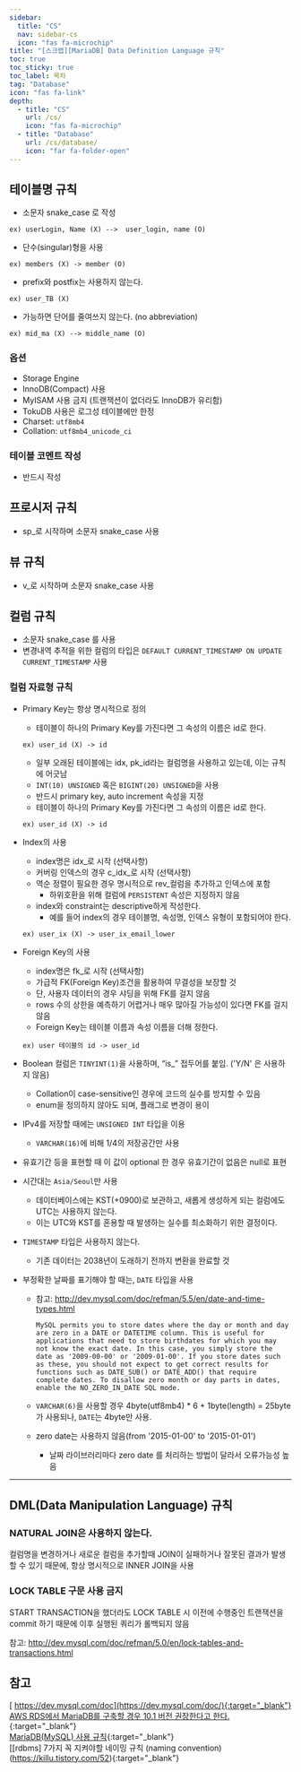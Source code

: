```yaml
---
sidebar:
  title: "CS"
  nav: sidebar-cs
  icon: "fas fa-microchip"
title: "[스크랩][MariaDB] Data Definition Language 규칙"
toc: true
toc_sticky: true
toc_label: 목차
tag: "Database"
icon: "fas fa-link"
depth:
  - title: "CS"
    url: /cs/
    icon: "fas fa-microchip"
  - title: "Database"
    url: /cs/database/
    icon: "far fa-folder-open"
---
```

## 테이블명 규칙

- 소문자 snake_case 로 작성
```
ex) userLogin, Name (X) -->  user_login, name (O)
```
- 단수(singular)형을 사용
```
ex) members (X) -> member (O)
```
- prefix와 postfix는 사용하지 않는다.
```
ex) user_TB (X)
```
- 가능하면 단어를 줄여쓰지 않는다. (no abbreviation)
```
ex) mid_ma (X) --> middle_name (O)
```

### 옵션

- Storage Engine
- InnoDB(Compact) 사용
- MyISAM 사용 금지 (트랜잭션이 없더라도 InnoDB가 유리함)
- TokuDB 사용은 로그성 테이블에만 한정
- Charset: `utf8mb4`
- Collation: `utf8mb4_unicode_ci`

### 테이블 코멘트 작성
- 반드시 작성




## 프로시저 규칙
- sp_로 시작하며 소문자 snake_case 사용




## 뷰 규칙
- v_로 시작하며 소문자 snake_case 사용




## 컬럼 규칙

- 소문자 snake_case 를 사용
- 변경내역 추적을 위한 컬럼의 타입은 `DEFAULT CURRENT_TIMESTAMP ON UPDATE CURRENT_TIMESTAMP` 사용

### 컬럼 자료형 규칙

- Primary Key는 항상 명시적으로 정의
  - 테이블이 하나의 Primary Key를 가진다면 그 속성의 이름은 id로 한다.
  ```
  ex) user_id (X) -> id
  ```
    - 일부 오래된 테이블에는 idx, pk_id라는 컬럼명을 사용하고 있는데, 이는 규칙에 어긋남
  - `INT(10) UNSIGNED` 혹은 `BIGINT(20) UNSIGNED`을 사용
  - 반드시 primary key, auto increment 속성을 지정
  - 테이블이 하나의 Primary Key를 가진다면 그 속성의 이름은 id로 한다.
  ```
  ex) user_id (X) -> id
  ```

- Index의 사용

  - index명은 idx_로 시작 (선택사항)
  - 커버링 인덱스의 경우 c_idx_로 시작 (선택사항)
  - 역순 정렬이 필요한 경우 명시적으로 rev_컬럼을 추가하고 인덱스에 포함
    - 하위호환을 위해 컬럼에 `PERSISTENT` 속성은 지정하지 않음
  - index와 constraint는 descriptive하게 작성한다.
    - 예를 들어 index의 경우 테이블명, 속성명, 인덱스 유형이 포함되어야 한다.
  ```
  ex) user_ix (X) -> user_ix_email_lower
  ```

- Foreign Key의 사용
  - index명은 fk_로 시작 (선택사항)
  - 가급적 FK(Foreign Key)조건을 활용하여 무결성을 보장할 것
  - 단, 사용자 데이터의 경우 샤딩을 위해 FK를 걸지 않음
  - rows 수의 상한을 예측하기 어렵거나 매우 많아질 가능성이 있다면 FK를 걸지 않음
  - Foreign Key는 테이블 이름과 속성 이름을 더해 정한다.
  ```
  ex) user 테이블의 id -> user_id
  ```

- Boolean 컬럼은 `TINYINT(1)`을 사용하며, “is_” 접두어를 붙임. ('Y/N' 은 사용하지 않음)
  - Collation이 case-sensitive인 경우에 코드의 실수를 방지할 수 있음
  - enum을 정의하지 않아도 되며, 플래그로 변경이 용이

- IPv4를 저장할 때에는 `UNSIGNED INT` 타입을 이용
  - `VARCHAR(16)`에 비해 1/4의 저장공간만 사용

- 유효기간 등을 표현할 때 이 값이 optional 한 경우 유효기간이 없음은 null로 표현

- 시간대는 `Asia/Seoul`만 사용

  - 데이터베이스에는 KST(+0900)로 보관하고, 새롭게 생성하게 되는 컬럼에도 UTC는 사용하지 않는다.
  - 이는 UTC와 KST를 혼용할 때 발생하는 실수를 최소화하기 위한 결정이다.

- `TIMESTAMP` 타입은 사용하지 않는다.

  - 기존 데이터는 2038년이 도래하기 전까지 변환을 완료할 것

- 부정확한 날짜를 표기해야 할 때는, `DATE` 타입을 사용

  - 참고: http://dev.mysql.com/doc/refman/5.5/en/date-and-time-types.html

    `MySQL permits you to store dates where the day or month and day are zero in a DATE or DATETIME column. This is useful for applications that need to store birthdates for which you may not know the exact date. In this case, you simply store the date as '2009-00-00' or '2009-01-00'. If you store dates such as these, you should not expect to get correct results for functions such as DATE_SUB() or DATE_ADD() that require complete dates. To disallow zero month or day parts in dates, enable the NO_ZERO_IN_DATE SQL mode.`
  - `VARCHAR(6)`을 사용할 경우 4byte(utf8mb4) * 6 + 1byte(length) = 25byte 가 사용되나, `DATE`는 4byte만 사용.
  - zero date는 사용하지 않음(from '2015-01-00' to '2015-01-01')
    - 날짜 라이브러리마다 zero date 를 처리하는 방법이 달라서 오류가능성 높음




---



## DML(Data Manipulation Language) 규칙

### NATURAL JOIN은 사용하지 않는다.
컬럼명을 변경하거나 새로운 컬럼을 추가할때 JOIN이 실패하거나 잘못된 결과가 발생할 수 있기 때문에, 항상 명시적으로 INNER JOIN을 사용

### LOCK TABLE 구문 사용 금지
START TRANSACTION을 했더라도 LOCK TABLE 시 이전에 수행중인 트랜잭션을 commit 하기 때문에 이후 실행된 쿼리가 롤백되지 않음

참고: http://dev.mysql.com/doc/refman/5.0/en/lock-tables-and-transactions.html


## 참고
[<i class="fas fa-link"></i> https://dev.mysql.com/doc](https://dev.mysql.com/doc/){:target="_blank"}  
[<i class="fas fa-link"></i> AWS RDS에서 MariaDB를 구축할 경우 10.1 버전 권장한다고 한다.](https://mydbops.wordpress.com/2018/01/18/replication-will-not-start-on-rds-mariadb-10-2/){:target="_blank"}  
[<i class="fas fa-link"></i> MariaDB(MySQL) 사용 규칙](https://github.com/ridi/style-guide/blob/master/MariaDB(MySQL).md){:target="_blank"}  
[<i class="fas fa-link"></i>[rdbms] 7가지 꼭 지켜야할 네이밍 규칙 (naming convention)(https://killu.tistory.com/52){:target="_blank"}
